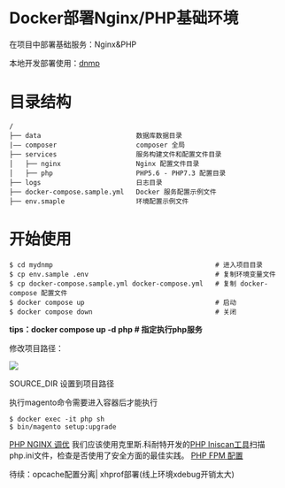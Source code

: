 # Docker部署Nginx/PHP基础环境
在项目中部署基础服务：Nginx&PHP

本地开发部署使用：[dnmp](https://github.com/yeszao/dnmp)

# 目录结构
    /
    ├── data                        数据库数据目录
    |—— composer                    composer 全局
    ├── services                    服务构建文件和配置文件目录
    │   ├── nginx                   Nginx 配置文件目录
    │   ├── php                     PHP5.6 - PHP7.3 配置目录
    ├── logs                        日志目录
    ├── docker-compose.sample.yml   Docker 服务配置示例文件
    ├── env.smaple                  环境配置示例文件


# 开始使用
    $ cd mydnmp                                         # 进入项目目录
    $ cp env.sample .env                                # 复制环境变量文件
    $ cp docker-compose.sample.yml docker-compose.yml   # 复制 docker-compose 配置文件
    $ docker compose up                                 # 启动
    $ docker compose down                               # 关闭

**tips：docker compose up -d php             # 指定执行php服务**

修改项目路径：

![](https://paper-attachments.dropbox.com/s_D1F091C2EB950C41C2CB4FE4E3803F3A8B8E42DC5DB4FE3022F31FFC1F8CA283_1627004568672_image.png)


SOURCE_DIR 设置到项目路径




执行magento命令需要进入容器后才能执行

    $ docker exec -it php sh
    $ bin/magento setup:upgrade

[PHP NGINX 调优](https://blog.panghu.info/modern-php/optimization/)
我们应该使用克里斯.科耐特开发的[PHP Iniscan工具](https://github.com/psecio/iniscan)扫描php.ini文件，检查是否使用了安全方面的最佳实践。
[PHP FPM 配置](https://blog.panghu.info/modern-php/php-fpm/)

待续：opcache配置分离| xhprof部署(线上环境xdebug开销太大)

